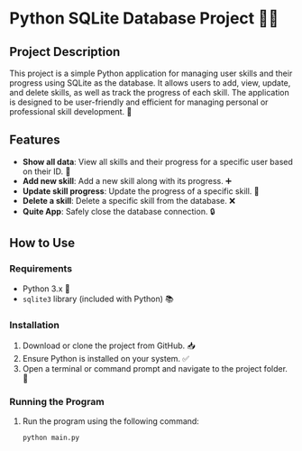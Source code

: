 # Python SQLite Database Project 🐍💾
 
## Project Description
This project is a simple Python application for managing user skills and their progress using SQLite as the database. It allows users to add, view, update, and delete skills, as well as track the progress of each skill. The application is designed to be user-friendly and efficient for managing personal or professional skill development. 🚀

## Features
- **Show all data**: View all skills and their progress for a specific user based on their ID. 👀
- **Add new skill**: Add a new skill along with its progress. ➕
- **Update skill progress**: Update the progress of a specific skill. 🔄
- **Delete a skill**: Delete a specific skill from the database. ❌
- **Quite App**: Safely close the database connection. 🔒

## How to Use

### Requirements
- Python 3.x 🐍
- `sqlite3` library (included with Python) 📚

### Installation
1. Download or clone the project from GitHub. 📥
2. Ensure Python is installed on your system. ✅
3. Open a terminal or command prompt and navigate to the project folder. 📂
 
### Running the Program
1. Run the program using the following command:
   ```bash
   python main.py
